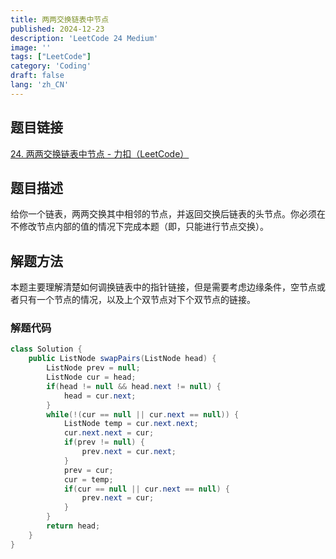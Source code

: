 ```yaml
---
title: 两两交换链表中节点
published: 2024-12-23
description: 'LeetCode 24 Medium'
image: ''
tags: ["LeetCode"]
category: 'Coding'
draft: false 
lang: 'zh_CN'
---
```


## 题目链接

[24. 两两交换链表中节点 - 力扣（LeetCode）](https://leetcode.cn/problems/swap-nodes-in-pairs/description/)

## 题目描述

给你一个链表，两两交换其中相邻的节点，并返回交换后链表的头节点。你必须在不修改节点内部的值的情况下完成本题（即，只能进行节点交换）。

## 解题方法

本题主要理解清楚如何调换链表中的指针链接，但是需要考虑边缘条件，空节点或者只有一个节点的情况，以及上个双节点对下个双节点的链接。

### 解题代码
```java
class Solution {
    public ListNode swapPairs(ListNode head) {
        ListNode prev = null;
        ListNode cur = head;
        if(head != null && head.next != null) {
            head = cur.next;
        }
        while(!(cur == null || cur.next == null)) {
            ListNode temp = cur.next.next;
            cur.next.next = cur;
            if(prev != null) {
                prev.next = cur.next;
            }
            prev = cur;
            cur = temp;
            if(cur == null || cur.next == null) {
                prev.next = cur;
            }
        }
        return head;
    }
}
```
